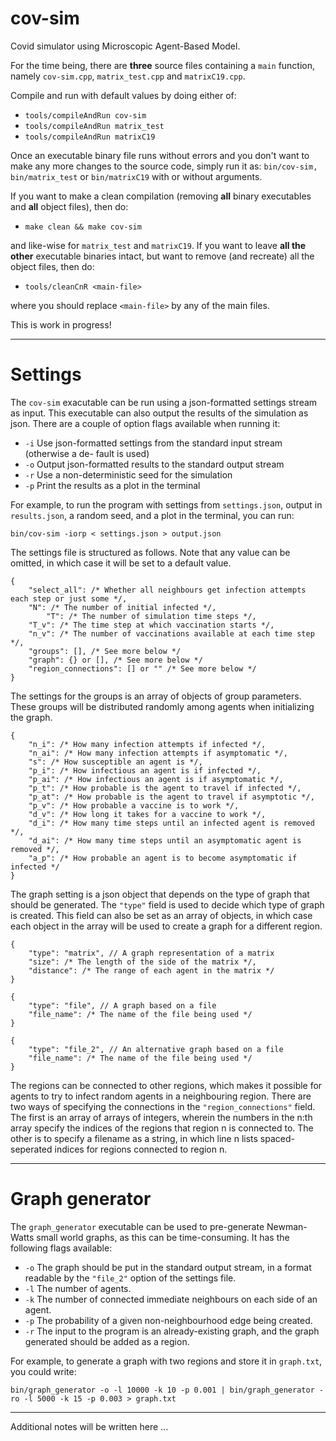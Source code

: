 # cov-sim
Covid simulator using Microscopic Agent-Based Model.

For the time being, there are **three** source files containing a `main` function, namely `cov-sim.cpp`, `matrix_test.cpp` and `matrixC19.cpp`.

Compile and run with default values by doing either of:

- `tools/compileAndRun cov-sim`
- `tools/compileAndRun matrix_test`
- `tools/compileAndRun matrixC19`

Once an executable binary file runs without errors and you don't want to make any more changes to the source code, simply run it as: `bin/cov-sim,` `bin/matrix_test` or `bin/matrixC19` with or without arguments.

If you want to make a clean compilation (removing **all** binary executables and **all** object files), then do:

- `make clean && make cov-sim`

and like-wise for `matrix_test` and `matrixC19`.
If you want to leave **all the other** executable binaries intact, but want to remove (and recreate) all the object files, then do:

- `tools/cleanCnR <main-file>`

where you should replace `<main-file>` by any of the main files.

This is work in progress!

---

# Settings

The `cov-sim` exacutable can be run using a json-formatted settings stream as input. This executable can also output the results of the simulation as json. There are a couple of option flags available when running it:

- `-i` Use json-formatted settings from the standard input stream (otherwise a de- fault is used)
- `-o` Output json-formatted results to the standard output stream
- `-r` Use a non-deterministic seed for the simulation
- `-p` Print the results as a plot in the terminal

For example, to run the program with settings from `settings.json`, output in `results.json`, a random seed, and a plot in the terminal, you can run:

`bin/cov-sim -iorp < settings.json > output.json`

The settings file is structured as follows. Note that any value can be omitted, in which case it will be set to a default value.

```
{
	"select_all": /* Whether all neighbours get infection attempts each step or just some */,
	"N": /* The number of initial infected */,
    	"T": /* The number of simulation time steps */,
	"T_v": /* The time step at which vaccination starts */,
	"n_v": /* The number of vaccinations available at each time step */,
	"groups": [], /* See more below */
	"graph": {} or [], /* See more below */
	"region_connections": [] or "" /* See more below */
}
```

The settings for the groups is an array of objects of group parameters. These groups will be distributed randomly among agents when initializing the graph.

```
{
	"n_i": /* How many infection attempts if infected */,
	"n_ai": /* How many infection attempts if asymptomatic */,
	"s": /* How susceptible an agent is */,
	"p_i": /* How infectious an agent is if infected */,
	"p_ai": /* How infectious an agent is if asymptomatic */,
	"p_t": /* How probable is the agent to travel if infected */,
	"p_at": /* How probable is the agent to travel if asymptotic */,
	"p_v": /* How probable a vaccine is to work */,
	"d_v": /* How long it takes for a vaccine to work */,
	"d_i": /* How many time steps until an infected agent is removed */,
	"d_ai": /* How many time steps until an asymptomatic agent is removed */,
	"a_p": /* How probable an agent is to become asymptomatic if infected */
}
```

The graph setting is a json object that depends on the type of graph that should be generated. The `"type"` field is used to decide which type of graph is created. This field can also be set as an array of objects, in which case each object in the array will be used to create a graph for a different region.

```
{
	"type": "matrix", // A graph representation of a matrix
	"size": /* The length of the side of the matrix */,
	"distance": /* The range of each agent in the matrix */
}
```

```
{
	"type": "file", // A graph based on a file
	"file_name": /* The name of the file being used */
}
```

```
{
	"type": "file_2", // An alternative graph based on a file
	"file_name": /* The name of the file being used */
}
```

The regions can be connected to other regions, which makes it possible for agents to try to infect random agents in a neighbouring region. There are two ways of specifying the connections in the `"region_connections"` field. The first is an array of arrays of integers, wherein the numbers in the n:th array specify the indices of the regions that region n is connected to. The other is to specify a filename as a string, in which line n lists spaced-seperated indices for regions connected to region n.

---

# Graph generator

The `graph_generator` executable can be used to pre-generate Newman-Watts small world graphs, as this can be time-consuming. It has the following flags available:

- `-o` The graph should be put in the standard output stream, in a format readable by the `"file_2"` option of the settings file.
- `-l` The number of agents.
- `-k` The number of connected immediate neighbours on each side of an agent.
- `-p` The probability of a given non-neighbourhood edge being created.
- `-r` The input to the program is an already-existing graph, and the graph generated should be added as a region.

For example, to generate a graph with two regions and store it in `graph.txt`, you could write:

`bin/graph_generator -o -l 10000 -k 10 -p 0.001 | bin/graph_generator -ro -l 5000 -k 15 -p 0.003 > graph.txt`

---

Additional notes will be written here ...